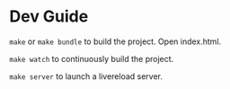 # Dev Guide

`make` or `make bundle` to build the project. Open index.html.

`make watch` to continuously build the project.

`make server` to launch a livereload server.